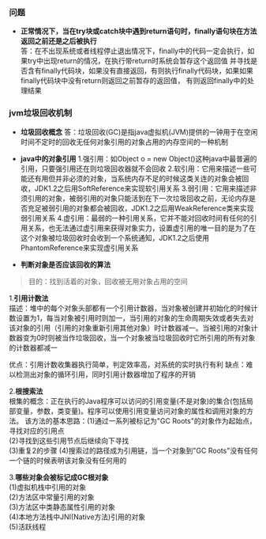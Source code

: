 ### 问题
- **正常情况下，当在try块或catch块中遇到return语句时，finally语句块在方法返回之前还是之后被执行** <br/>
答：在不出现系统或者线程停止退出情况下，finally中的代码一定会执行，如果try中出现return的情况，在执行带return时系统会暂存这个返回值
并寻找是否含有finally代码块，如果没有直接返回，有则执行finally代码块，如果如果finally代码块中没有return则返回之前暂存的返回值，
有则返回finally中的处理结果


### jvm垃圾回收机制
- **垃圾回收概念**
答：垃圾回收(GC)是指java虚拟机(JVM)提供的一钟用于在空闲时间不定时的回收无任何对象引用的对象占用的内存空间的一种机制

- **java中的对象引用**
1.强引用：如Object o = new Object()这种java中最普遍的引用，只要强引用还在则垃圾回收器就不会回收
2.软引用：它用来描述一些可能还有用但并非必须的对象，当系统内存不足的时候这类关连的对象会被回收，JDK1.2之后用SoftReference来实现软引用关系
3.弱引用：它用来描述非须引用的对象，被弱引用的对象只能活到在下一次垃圾回收之前，无论内存是否充足被弱引用的对象都会被回收，JDK1.2之后用WeakReference类来实现弱引用关系
4.虚引用：最弱的一种引用关系，它并不能对回收时间有任何的引用关系，也无法通过虚引用来获得对象实力，设置虚引用的唯一目的是为了在这个对象被垃圾回收时会收到一个系统通知，JDK1.2之后使用PhantomReference来实现虚引用关系

- **判断对象是否应该回收的算法**
> 目的：找到活着的对象，回收被无用对象占用的空间

1.**引用计数法**<br/>
描述：堆中的每个对象头部都有一个引用计数器，当对象被创建并初始化的时候计数设置为1，每当对象被引用时则加一，当引用的对象的生命周期失效或者失去对该对象的引用（引用的对象重新引用其他对象）时计数器减一。当被引用的对象计数器变为0时则被当作垃圾回收，当一个对象被当垃圾回收时它所引用的所有对象的计数器都减一

优点：引用计数收集器执行简单，判定效率高，对系统的实时执行有利
缺点：难以检测出对象的循环引用，同时引用计数器增加了程序的开销

2.**根搜索法**<br/>
根集的概念：正在执行的Java程序可以访问的引用变量(不是对象)的集合(包括局部变量，参数，类变量)。程序可以使用引用变量访问对象的属性和调用对象的方法。
该方法的基本思路：(1)通过一系列被标记为"GC Roots"的对象作为起始点，寻找对应的引用点<br/>
(2)寻找到这些引用节点后继续向下寻找<br/>
(3)重复2的步骤
(4)搜索过的路径成为引用链，当一个对象到"GC Roots"没有任何一个链的时候表明该对象没有任何用的

3.**哪些对象会被标记成GC根对象**<br/>
(1)虚拟机栈中引用的对象<br/>
(2)方法区中常量引用的对象<br/>
(3)方法区中类静态属性引用的对象<br/>
(4)本地方法栈中JNI(Native方法)引用的对象<br/>
(5)活跃线程
